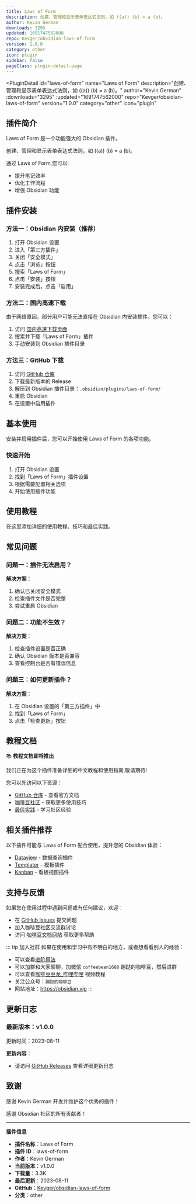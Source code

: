 ```yaml
---
title: Laws of Form
description: 创建、管理和显示表单表达式法则，如 ((a)) (b) = a (b)。
author: Kevin German
downloads: 3295
updated: 1691747562000
repo: Kevger/obsidian-laws-of-form
version: 1.0.0
category: other
icon: plugin
sidebar: false
pageClass: plugin-detail-page
---
```


<PluginDetail
  id="laws-of-form"
  name="Laws of Form"
  description="创建、管理和显示表单表达式法则，如 ((a)) (b) = a (b)。"
  author="Kevin German"
  :downloads="3295"
  :updated="1691747562000"
  repo="Kevger/obsidian-laws-of-form"
  version="1.0.0"
  category="other"
  icon="plugin"
>

<!-- AUTO_GENERATED_START -->
## 插件简介

Laws of Form 是一个功能强大的 Obsidian 插件。

创建、管理和显示表单表达式法则，如 ((a)) (b) = a (b)。

通过 Laws of Form,您可以:

- 提升笔记效率
- 优化工作流程
- 增强 Obsidian 功能

<!-- AUTO_GENERATED_END -->

<!-- AUTO_GENERATED_START -->
## 插件安装

### 方法一：Obsidian 内安装（推荐）

1. 打开 Obsidian 设置
2. 进入「第三方插件」
3. 关闭「安全模式」
4. 点击「浏览」按钮
5. 搜索「Laws of Form」
6. 点击「安装」按钮
7. 安装完成后，点击「启用」

### 方法二：国内高速下载

由于网络原因，部分用户可能无法直接在 Obsidian 内安装插件。您可以：

1. 访问 [国内高速下载页面](/zh/documentation/obsidian-plugins-download.html)
2. 搜索并下载「Laws of Form」插件
3. 手动安装到 Obsidian 插件目录

### 方法三：GitHub 下载

1. 访问 [GitHub 仓库](https://github.com/Kevger/obsidian-laws-of-form)
2. 下载最新版本的 Release
3. 解压到 Obsidian 插件目录：`.obsidian/plugins/laws-of-form/`
4. 重启 Obsidian
5. 在设置中启用插件

## 基本使用

安装并启用插件后，您可以开始使用 Laws of Form 的各项功能。

### 快速开始

1. 打开 Obsidian 设置
2. 找到「Laws of Form」插件设置
3. 根据需要配置相关选项
4. 开始使用插件功能

<!-- AUTO_GENERATED_END -->

<!-- CUSTOM_CONTENT_START:tutorial -->
## 使用教程

在这里添加详细的使用教程、技巧和最佳实践。

<!-- CUSTOM_CONTENT_END:tutorial -->

<!-- SHARED_CONTENT_START -->
## 常见问题

### 问题一：插件无法启用？

**解决方案**：
1. 确认已关闭安全模式
2. 检查插件文件是否完整
3. 尝试重启 Obsidian

### 问题二：功能不生效？

**解决方案**：
1. 检查插件设置是否正确
2. 确认 Obsidian 版本是否兼容
3. 查看控制台是否有错误信息

### 问题三：如何更新插件？

**解决方案**：
1. 在 Obsidian 设置的「第三方插件」中
2. 找到「Laws of Form」
3. 点击「检查更新」按钮

## 教程文档

📚 **教程文档即将推出**

我们正在为这个插件准备详细的中文教程和使用指南,敬请期待!

您可以先访问以下资源：
- [GitHub 仓库](https://github.com/Kevger/obsidian-laws-of-form) - 查看官方文档
- [咖啡豆社区](/zh/bases/) - 获取更多使用技巧
- [最佳实践](/zh/best-practices/) - 学习社区经验

## 相关插件推荐

以下插件可能与 Laws of Form 配合使用，提升您的 Obsidian 体验：

- [Dataview](/zh/plugins/dataview.html) - 数据查询插件
- [Templater](/zh/plugins/templater-obsidian.html) - 模板插件
- [Kanban](/zh/plugins/obsidian-kanban.html) - 看板视图插件

## 支持与反馈

如果您在使用过程中遇到问题或有任何建议，欢迎：

- 在 [GitHub Issues](https://github.com/Kevger/obsidian-laws-of-form/issues) 提交问题
- 加入咖啡豆社区交流群讨论
- 访问 [咖啡豆文档网站](https://obsidian.vip) 获取更多帮助

::: tip 加入社群
如果在使用和学习中有不明白的地方，或者想看看别人的经验：
- 可以查看[进阶用法](/zh/advanced)
- 可以加群和大家聊聊，加微信 `coffeebean1688` 蹦跶的咖啡豆，然后进群
- 可以查看[咖啡豆豆龙_哔哩哔哩](https://space.bilibili.com/618777356) 视频教程
- 关注公众号：`蹦跶的咖啡豆`
- 网站地址：https://obsidian.vip
:::
<!-- SHARED_CONTENT_END -->

<!-- AUTO_GENERATED_START -->
## 更新日志

### 最新版本：v1.0.0

更新时间：2023-08-11

**更新内容**：
- 请访问 [GitHub Releases](https://github.com/Kevger/obsidian-laws-of-form/releases) 查看详细更新日志

## 致谢

感谢 Kevin German 开发并维护这个优秀的插件！

感谢 Obsidian 社区的所有贡献者！

---

**插件信息**
- **插件名称**：Laws of Form
- **插件 ID**：laws-of-form
- **作者**：Kevin German
- **当前版本**：v1.0.0
- **下载量**：3.3K
- **最后更新**：2023-08-11
- **GitHub**：[Kevger/obsidian-laws-of-form](https://github.com/Kevger/obsidian-laws-of-form)
- **分类**：other
<!-- AUTO_GENERATED_END -->

</PluginDetail>

